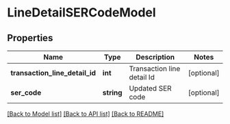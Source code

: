 # LineDetailSERCodeModel

## Properties
Name | Type | Description | Notes
------------ | ------------- | ------------- | -------------
**transaction_line_detail_id** | **int** | Transaction line detail Id | [optional] 
**ser_code** | **string** | Updated SER code | [optional] 

[[Back to Model list]](../README.md#documentation-for-models) [[Back to API list]](../README.md#documentation-for-api-endpoints) [[Back to README]](../README.md)


